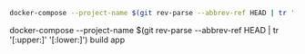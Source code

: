 
```sh
docker-compose --project-name $(git rev-parse --abbrev-ref HEAD | tr '[:upper:]' '[:lower:]') run -it app bash
```



docker-compose --project-name $(git rev-parse --abbrev-ref HEAD | tr '[:upper:]' '[:lower:]') build app


